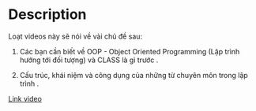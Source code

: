 # Description

Loạt videos này sẽ nói về vài chủ đề sau:

1. Các bạn cần biết về OOP - Object Oriented Programming (Lập trình hướng tới đối tượng) và CLASS là gì trước .

2. Cấu trúc, khái niệm và công dụng của những từ chuyên môn trong lập trình .

[Link video](https://www.youtube.com/playlist?list=PLiNjao7yG416TTqGbCGR2OLgDg3gM_O8Y)
